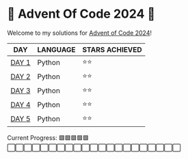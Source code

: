 # 🎄 Advent Of Code 2024 🎄

Welcome to my solutions for [Advent of Code 2024](https://adventofcode.com/)!

| DAY             | LANGUAGE      | STARS ACHIEVED | 
| --------------- | ------------- | -------------- |
|[DAY 1](DAY1/)   | Python        | ⭐️⭐️ |
|[DAY 2](DAY2/)   | Python        | ⭐️⭐️ |
|[DAY 3](DAY3/)   | Python        | ⭐️⭐️ |
|[DAY 4](DAY4/)   | Python        | ⭐️⭐️ |
|[DAY 5](DAY5/)   | Python        | ⭐️⭐️ |


Current Progress: 🟩🟩🟩🟩🟩⬜⬜⬜⬜⬜⬜⬜⬜⬜⬜⬜⬜⬜⬜⬜⬜⬜⬜⬜⬜⬜
